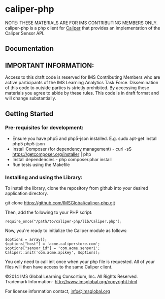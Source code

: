 caliper-php
================
NOTE: THESE MATERIALS ARE FOR IMS CONTRIBUTING MEMBERS ONLY.
caliper-php is a php client for [Caliper](http://www.imsglobal.org) that provides an implementation of the Caliper Sensor API.

## Documentation

## IMPORTANT INFORMATION:
Access to this draft code is reserved for IMS Contributing Members who are active participants of the IMS Learning Analytics Task Force.  Dissemination of this code to outside parties is strictly prohibited. By accessing these materials you agree to abide by these rules. This code is in draft format and will change substantially. 

## Getting Started

### Pre-requisites for development:  

* Ensure you have php5 and php5-json installed.  E.g. sudo apt-get install php5 php5-json
* Install Composer (for dependency management) - curl -sS https://getcomposer.org/installer | php 
* Install dependencies - php composer.phar install
* Run tests using the Makefile

### Installing and using the Library:

To install the library, clone the repository from github into your desired application directory.

git clone https://github.com/IMSGlobal/caliper-php.git

Then, add the following to your PHP script:

```
require_once("/path/to/caliper-php/lib/Caliper.php");
```

Now, you're ready to initialize the Caliper module as follows:

```
$options = array();
$options["host"] = 'acme.caliperstore.com';
$options["sensor_id"] = 'com.acme.sensor1';
Caliper::init('com.acme.apikey', $options);
```

You only need to call init once when your php file is requested. All of your files will then have access to the same Caliper client.

©2014 IMS Global Learning Consortium, Inc. All Rights Reserved.
Trademark Information- http://www.imsglobal.org/copyright.html

For license information contact, info@imsglobal.org

